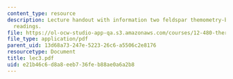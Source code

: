 ```yaml
---
content_type: resource
description: Lecture handout with information two feldspar themometry-barometry and
  readings.
file: https://ol-ocw-studio-app-qa.s3.amazonaws.com/courses/12-480-thermodynamics-for-geoscientists-fall-2006/e21b46c6d8a8eeb736feb88ae0a6a2b8_lec3.pdf
file_type: application/pdf
parent_uid: 13d68a73-247e-5223-26c6-a5506c2e8176
resourcetype: Document
title: lec3.pdf
uid: e21b46c6-d8a8-eeb7-36fe-b88ae0a6a2b8
---
```

